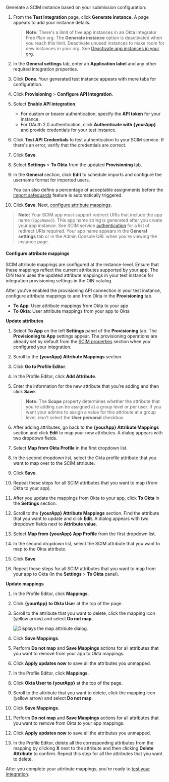 Generate a SCIM instance based on your submission configuration:

1. From the **Test integration** page, click **Generate instance**. A page appears to add your instance details.

    > **Note:** There's a limit of five app instances in an Okta Integrator Free Plan org. The **Generate instance** option is deactivated when you reach this limit. Deactivate unused instances to make room for new instances in your org. See [Deactivate app instances in your org](/docs/guides/submit-oin-app/scim/main/#deactivate-an-app-instance-in-your-org).

1. In the **General settings** tab, enter an **Application label** and any other required integration properties.
1. Click **Done**. Your generated test instance appears with more tabs for configuration.
1. Click **Provisioning** > **Configure API Integration**.
1. Select **Enable API integration**.
   * For custom or bearer authentication, specify the **API token** for your instance.
   * For OAuth 2.0 authentication, click **Authenticate with {yourApp}** and provide credentials for your test instance.
1. Click **Test API Credentials** to test authentication to your SCIM service. If there's an error, verify that the credentials are correct.
1. Click **Save**.
1. Select **Settings** > **To Okta** from the updated **Provisioning** tab.
1. In the **General** section, click **Edit** to schedule imports and configure the username format for imported users.

   You can also define a percentage of acceptable assignments before the [import safeguards](https://help.okta.com/okta_help.htm?id=csh-eu-import-safeguard) feature is automatically triggered.

1. Click **Save**. Next, [configure attribute mappings](#configure-attribute-mappings).

> **Note:** Your SCIM app must support redirect URIs that include the app name (`{appName}`). This app name string is generated after you create your app instance. See SCIM service [authentication](/docs/guides/scim-provisioning-integration-prepare/main/#authentication) for a list of redirect URIs required. Your app name appears in the **General settings** tab or in the Admin Console URL when you're viewing the instance page.

#### Configure attribute mappings

SCIM attribute mappings are configured at the instance-level. Ensure that these mappings reflect the current attributes supported by your app. The OIN team uses the updated attribute mappings in your test instance for integration provisioning settings in the OIN catalog.

After you've enabled the provisioning API connection in your test instance, configure attribute mappings to and from Okta in the **Provisioning** tab.

* **To App**: User attribute mappings from Okta to your app
* **To Okta**: User attribute mappings from your app to Okta

**Update attributes**

   1. Select **To App** on the left **Settings** panel of the **Provisioning** tab.
  The **Provisioning to App** settings appear. The provisioning operations are already set by default from the [SCIM properties](#properties) section when you configured your integration.

   1. Scroll to the **{yourApp} Attribute Mappings** section.
   1. Click **Go to Profile Editor**.
   1. In the Profile Editor, click **Add Attribute**.
   1. Enter the information for the new attribute that you’re adding and then click **Save**.
       > **Note:** The **Scope** property determines whether the attribute that you're adding can be assigned at a group level or per user. If you want your admins to assign a value for this attribute at a group level, don't select the **User personal** checkbox.

   1. After adding attributes, go back to the **{yourApp} Attribute Mappings** section and click **Edit** to map your new attributes. A dialog appears with two dropdown fields.

   1. Select **Map from Okta Profile** in the first dropdown list.
   1. In the second dropdown list, select the Okta profile attribute that you want to map over to the SCIM attribute.
   1. Click **Save**.
   1. Repeat these steps for all SCIM attributes that you want to map (from Okta to your app).
   7. After you update the mappings from Okta to your app, click **To Okta** in the **Settings** section.
   8. Scroll to the **{yourApp} Attribute Mappings** section. Find the attribute that you want to update and click **Edit**. A dialog appears with two dropdown fields next to **Attribute value**.
   9. Select **Map from {yourApp} App Profile** from the first dropdown list.
   10. In the second dropdown list, select the SCIM attribute that you want to map to the Okta attribute.
   11. Click **Save**.
   12. Repeat these steps for all SCIM attributes that you want to map from your app to Okta (in the **Settings** > **To Okta** panel).

**Update mappings**

   1. In the Profile Editor, click **Mappings**.
   1. Click **{yourApp} to Okta User** at the top of the page.
   1. Scroll to the attribute that you want to delete, click the mapping icon (yellow arrow) and select **Do not map**.

      <div class="three-quarter border">

         ![Displays the map attribute dialog.](/img/oin/scim_unmap-attribute.png)

      </div>

   4. Click **Save Mappings**.
   1. Perform **Do not map** and **Save Mappings** actions for all attributes that you want to remove from your app to Okta mappings.
   1. Click **Apply updates now** to save all the attributes you unmapped.

   1. In the Profile Editor, click **Mappings**.
   1. Click **Okta User to {yourApp}** at the top of the page.
   1. Scroll to the attribute that you want to delete, click the mapping icon (yellow arrow) and select **Do not map**.
   1. Click **Save Mappings**.

   1. Perform **Do not map** and **Save Mappings** actions for all attributes that you want to remove from Okta to your app mappings.
   1. Click **Apply updates now** to save all the attributes you unmapped.

   1. In the Profile Editor, delete all the corresponding attributes from the mapping by clicking **X** next to the attribute and then clicking **Delete Attribute** to confirm. Repeat this step for all the attributes that you want to delete.

After you complete your attribute mappings, you're ready to [test your integration](#test-your-integration).
